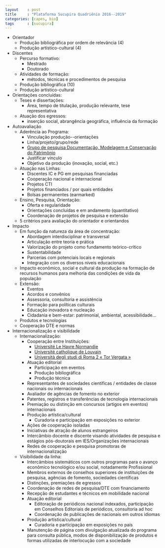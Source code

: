 ```yaml
---
layout    : post
title     : "Plataforma Sucupira Quadriênio 2016--2019"
categories: [capes, bio]
tags      : [sucupira]
---
```


- Orientador 
  - Produção bibliográfica por ordem de relevância (4)
  - Produção artístico-cultural (4)
- Discentes
  - Percurso formativo:
    - Mestrado
    - Doutorado
  - Atividades de formação:
    - métodos, técnicas e procedimentos de pesquisa
  - Produção bibliográfica (10)
  - Produção artístico-cultural
- Orientações concluídas:
  - Teses e dissertações:
    - Área, tempo de titulação, produção relevante, tese representativa
  - Atuação dos egressos:
    - inserção social, abrangência geográfica, influência da formação
- Autoavaliação
  - Aderência ao Programa:
    - Vinculação produção--orientações
    - Linha/projeto/grupo/rede
    - [Grupo de pesquisa Documentação, Modelagem e Conservação do
      Patrimônio](../_org/grupo-dmcp.md)
    - Justificar vínculo
    - Objetivo da produção (inovação, social, etc.)
  - Atuação nas Linhas:
    - Discentes IC e PG em pesquisas financiadas
    - Cooperação nacional e internacional
    - Projetos CTI
    - Projetos financiados / por quais entidades
    - Bolsas permanentes (earmarked)
  - Ensino, Pesquisa, Orientação:
    - Oferta e regularidade
    - Orientações concluídas e em andamento (quantitativo)
    - Coordenação de projetos de pesquisa e extensão
  - 5 critérios para avaliação do orientador e orientandos
- Impacto
  - Em função da natureza da área de concentração:
    - Abordagem interdisciplinar e transversal 
    - Articulação entre teoria e prática 
    - Valorização do projeto como fundamento teórico-crítico
    - Sustentabilidade 
    - Parcerias com potenciais locais e regionais
    - Integração com os diversos níveis educacionais
  - Impacto econômico, social e cultural da produção na formação de
    recursos humanos para melhoria das condições de vida da população
  - Extensão:
    - Eventos
    - Acordos e convênios
    - Assessoria, consultoria e assistência
    - Formação para políticas culturais
    - Educação inovadora e nucleação
    - Cidadania e bem-estar: patrimonial, ambiental, acessibilidade...
  - Produtos e tecnologias
  - Cooperação DTE e normas
- Internacionalização e visibilidade
  - Internacionalização:
    - Cooperação entre Instituições: 
      - [Université Le Havre Normandie](../_rede/int-ulh2015.md)
      - [Université catholique de Louvain](../_rede/int-ucl2017.md)
      - [Università degli studi di Roma 2 « Tor
        Vergata »](../_rede/int-roma22019.md)
      <!--
         -- Participação em cooperação incluindo dupla titulação/cotutela,
         -  intercâmbios sistemáticos e redes nacionais e internacionais; 
         -- Projetos com financiamento multilateral ou estrangeiro, em
         -  conjunto com grupos de instituições do exterior.
         -- Parceria internacional em eventos
         -->
    - Atuação editorial 
      - Participação em eventos 
      - Produção bibliográfica 
      - Produção técnica 
    - Representantes de sociedades científicas / entidades de
      classe nacionais ou internacionais
    - Avaliador de agências de fomento no exterior 
    - Patentes, registros e transferências de tecnologia internacionais
    - Premiação ou distinção em concursos (artigos em eventos)
      internacionais 
    - Produção artística/cultural 
      - Curadoria e participação em exposições no exterior 
    - Ações de cooperação isoladas 
    - Iniciativas de atração de alunos estrangeiros 
    - Intercâmbio docente e discente visando atividades de pesquisa e
      estágios pós-doutorais em IES/Organizações internacionais 
    - Redes de cooperação e pesquisa promotoras de internacionalização
  - Visibilidade da linha:
    - Intercâmbios sistemáticos com outros programas para o avanço
      econômico tecnológico e/ou social, notadamente Profissional
    - Membros externos de conselhos superiores de instituições de
      pesquisa, agências de fomento, sociedades científicas
    - Distinções, premiações de egressos
    - Coordenação de redes de pesquisa/DTE com financiamento 
    - Recepção de estudantes e técnicos em mobilidade nacional
    - Atuação editorial 
      - Editoração de periódicos nacional indexados, participação em
        Conselhos Editoriais de periódicos, consultoria ad hoc 
      - Coordenação de publicações de nacionais em outros idiomas
    - Produção artística/cultural 
      - Curadoria e participação em exposições no país
    - Manutenção de página com divulgação atualizada do programa para
      consulta pública, modos de disponibilização de produtos e formas
      utilizadas de interlocução com a sociedade 


